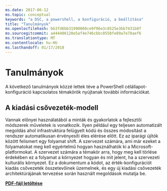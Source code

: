 ```yaml
---
ms.date: 2017-06-12
ms.topic: conceptual
keywords: "a DSC, a powershell, a konfiguráció, a beállítása"
title: "Tanulmányok"
ms.openlocfilehash: bb3fd6bb31990060ce9f96e3c8525e3bb7431b8f
ms.sourcegitcommit: a444406120e5af4e746cbbc0558fe89a7e78aef6
ms.translationtype: MT
ms.contentlocale: hu-HU
ms.lasthandoff: 01/17/2018
---
```

# <a name="whitepapers"></a>Tanulmányok

A következő tanulmányok közzé lettek téve a PowerShell célállapot-konfiguráció kapcsolatos témakörök nyújtanak további információkat.

## <a name="the-release-pipeline-model"></a>A kiadási csővezeték-modell
Vannak előnyei használatából a minták és gyakorlatok a fejlesztői módszerek műveletek is vonatkozik. Ilyen például egy teljesen automatizált megoldás ahol infrastruktúra felügyelt kódú és összes módosítást a rendszer automatikusan érvényesíti éles elérése előtt. Ez az iparági újítók között felismert egy folyamat shift. A szervezet számára, ami már ezeket a folyamatokat meg kell egyértelmű hogyan használhatók ki a Microsoft-platformokat. A szervezet számára a témakör arra, hogy meg kell törlése érdekében ez a folyamat a környezet hogyan és mit jelent, ha a szervezeti kulturális környezet. Ez a dokumentum a kódot, az érték-konfigurációt kiadás csővezeték összetevőinek üzemelnek, és egy új kiadási csővezeték architektúrájának tervezése során használt megoldások mutatja be. 

**[PDF-fájl letöltése](http://aka.ms/thereleasepipelinemodelpdf)**

